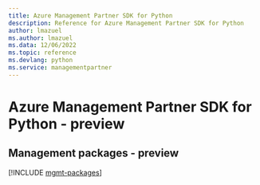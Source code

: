 ```yaml
---
title: Azure Management Partner SDK for Python
description: Reference for Azure Management Partner SDK for Python
author: lmazuel
ms.author: lmazuel
ms.data: 12/06/2022
ms.topic: reference
ms.devlang: python
ms.service: managementpartner
---
```

# Azure Management Partner SDK for Python - preview

## Management packages - preview
[!INCLUDE [mgmt-packages](management-partner-mgmt-index.md)]